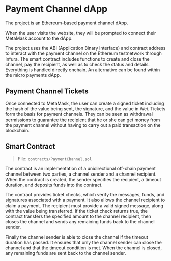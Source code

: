 # Payment Channel dApp

The project is an Ethereum-based payment channel dApp.

When the user visits the website, they will be prompted to connect their MetaMask account to the dApp.

The project uses the ABI (Application Binary Interface) and contract address to interact with the payment channel on the Ethereum testnetwork through Infura. The smart contract includes functions to create and close the channel, pay the recipient, as well as to check the status and details. Everything is handled directly onchain. An alternative can be found within the micro payments dApp.

## Payment Channel Tickets

Once connected to MetaMask, the user can create a signed ticket including the hash of the value being sent, the signature, and the value in Wei. Tickets form the basis for payment channels. They can be seen as withdrawal permissions to guarantee the recipient that he or she can get money from the payment channel without having to carry out a paid transaction on the blockchain.

## Smart Contract

> File: `contracts/PaymentChannel.sol`

The contract is an implementation of a unidirectional off-chain payment channel between two parties, a channel sender and a channel recipient. When the contract is created, the sender specifies the recipient, a timeout duration, and deposits funds into the contract.

The contract provides ticket checks, which verify the messages, funds, and signatures associated with a payment. It also allows the channel recipient to claim a payment. The recipient must provide a valid signed message, along with the value being transferred. If the ticket check returns true, the contract transfers the specified amount to the channel recipient, then closes the channel and sends any remaining funds back to the channel sender.

Finally the channel sender is able to close the channel if the timeout duration has passed. It ensures that only the channel sender can close the channel and that the timeout condition is met. When the channel is closed, any remaining funds are sent back to the channel sender.
